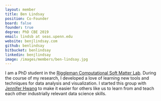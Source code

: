 ```yaml
---
layout: member
title: Ben Lindsay
position: Co-Founder
board: false
founder: true
degree: PhD CBE 2019
email: lindsb at seas.upenn.edu
website: benjlindsay.com
github: benlindsay
bitbucket: benlindsay
linkedin: benjlindsay
image: /images/members/ben-lindsay.jpg
---
```


I am a PhD student in the [Riggleman Computational Soft Matter Lab](http://rrgroup.seas.upenn.edu/). During the course of my research, I developed a love of learning new tools and techniques for data analysis and visualization. I started this group with [Jennifer Hwang](/members/jennifer-hwang/) to make it easier for others like us to learn from and teach each other industrially relevant data science skills.
